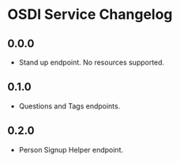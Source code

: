 
# OSDI Service Changelog

## 0.0.0

* Stand up endpoint.  No resources supported.

## 0.1.0

* Questions and Tags endpoints.


## 0.2.0

* Person Signup Helper endpoint.
